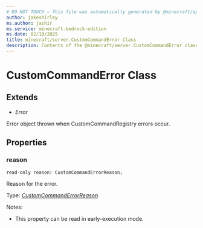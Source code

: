 ```yaml
---
# DO NOT TOUCH — This file was automatically generated by @minecraft/api-docs-generator, to report problems file an issue at https://github.com/Mojang/minecraft-scripting-libraries
author: jakeshirley
ms.author: jashir
ms.service: minecraft-bedrock-edition
ms.date: 02/10/2025
title: minecraft/server.CustomCommandError Class
description: Contents of the @minecraft/server.CustomCommandError class.
---
```

# CustomCommandError Class

## Extends
- *Error*

Error object thrown when CustomCommandRegistry errors occur.

## Properties

### **reason**
`read-only reason: CustomCommandErrorReason;`

Reason for the error.

Type: [*CustomCommandErrorReason*](CustomCommandErrorReason.md)

Notes:
  - This property can be read in early-execution mode.
